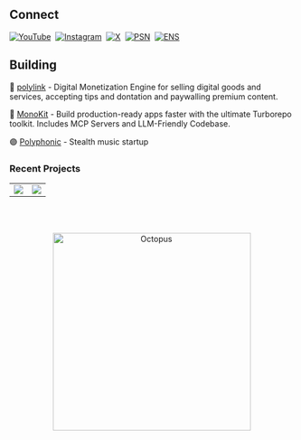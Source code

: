 ## Connect

[![YouTube](https://img.shields.io/badge/YouTube-b--b0t-FF0000?style=for-the-badge&logo=youtube&logoColor=white)](https://www.youtube.com/channel/b-b0t)&nbsp;
[![Instagram](https://img.shields.io/badge/Instagram-b__b0t-E4405F?style=for-the-badge&logo=instagram&logoColor=white)](https://www.instagram.com/b_b0t)&nbsp;
[![X](https://img.shields.io/badge/X-b__b0t-000000?style=for-the-badge&logo=x&logoColor=white)](https://x.com/b_b0t)&nbsp;
[![PSN](https://img.shields.io/badge/PSN-b--bot--v2-003791?style=for-the-badge&logo=playstation&logoColor=white)](https://psnprofiles.com/b-bot-v2)&nbsp;
[![ENS](https://img.shields.io/badge/ENS-b--bot%2Eeth-0080BC?style=for-the-badge&logo=ethereum&logoColor=white)](https://app.ens.domains/name/b-bot.eth)

## Building

💠 [polylink](https://poly.link/?ref=github) - Digital Monetization Engine for selling digital goods and services, accepting tips and dontation and paywalling premium content.

🔶 [MonoKit](https://monokit.dev/?ref=github) - Build production-ready apps faster with the ultimate Turborepo toolkit. Includes MCP Servers and LLM-Friendly Codebase.

🟣 [Polyphonic](https://polyphonic.io/?ref=github) - Stealth music startup

### Recent Projects
<table>
  <tr>
    <td>
        <a href="https://github.com/b-bot/chain">
          <img src="https://github-readme-stats.vercel.app/api/pin/?username=b-bot&repo=chain" />
        </a>
    </td>
    <td>
      <a href="https://github.com/b-bot/aws-email">
        <img src="https://github-readme-stats.vercel.app/api/pin/?username=b-bot&repo=aws-email" />
      </a>
    </td>
  </tr>
</table>

<br><br>

<p align="center">
  <img
    src="https://cdn.byronpolley.com/octopus.svg"
    alt="Octopus"
    width="350"
  />
</p>
